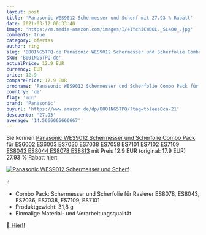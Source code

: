 ```yaml
---
layout: post
title: 'Panasonic WES9012 Schermesser und Scherf mit 27.93 % Rabatt'
date: 2021-03-12 06:33:40
image: 'https://m.media-amazon.com/images/I/41YchiCWDOL._SL400_.jpg'
comments: true
category: ofertas
author: ring
slug: 'B001NG5TPQ-de Panasonic WES9012 Schermesser und Scherfolie Combo Pack...'
sku: 'B001NG5TPQ-de'
actualPrice: 12.9 EUR
currency: EUR
price: 12.9
comparePrice: 17.9 EUR
prodname: 'Panasonic WES9012 Schermesser und Scherfolie Combo Pack für ES6002  ES6003  ES7036  ES7038  ES7058  ES7101  ES7102  ES7109  ES8043  ES8044  ES8078  ES8813'
country: 'de'
flag: '🇩🇪'
brand: 'Panasonic'
buyurl: 'https://www.amazon.de/dp/B001NG5TPQ/?tag=tolees0ca-21'
descuento: '27.93'
average: '14.5666666666667'
---
```


Sie können [Panasonic WES9012 Schermesser und Scherfolie Combo Pack für ES6002  ES6003  ES7036  ES7038  ES7058  ES7101  ES7102  ES7109  ES8043  ES8044  ES8078  ES8813](https://www.amazon.de/dp/B001NG5TPQ/?tag=tolees0ca-21) mit Preis 12.9 EUR (original: 17.9 EUR) 27.93 % Rabatt hier:

[![Panasonic WES9012 Schermesser und Scherf](https://m.media-amazon.com/images/I/41YchiCWDOL._SL400_.jpg)](https://www.amazon.de/dp/B001NG5TPQ/?tag=tolees0ca-21)

ℹ️:

- Combo Pack: Schermesser und Scherfolie für Rasierer ES8078, ES8043, ES7036, ES7038, ES7109, ES7101
- Produktgewicht: 31,8 g
- Einmalige Material- und Verarbeitungsqualität

[🛒 Hier!!](https://www.amazon.de/dp/B001NG5TPQ/?tag=tolees0ca-21)
